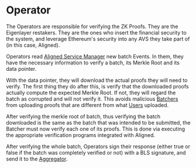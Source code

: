 # Operator

The Operators are responsible for verifying the ZK Proofs. They are the Eigenlayer restakers. They are the ones who insert the financial security to the system, and leverage Ethereum's security into any AVS they take part of (in this case, Aligned).

Operators read [Aligned Service Manager](./3_service_manager_contract.md) new batch Events. In them, they have the necessary information to verify a batch, its Merkle Root and its data pointer. 

With the data pointer, they will download the actual proofs they will need to verify. The first thing they do after this, is verify that the downloaded proofs actually compute the expected Merkle Root. If not, they will regard the batch as corrupted and will not verify it. This avoids malicious [Batchers](./1_batcher.md) from uploading proofs that are different from what [Users](0_user.md) uploaded.

After verifying the merkle root of batch, thus verifying the batch downloaded is the same as the batch that was intended to be submitted, the Batcher must now verify each one of its proofs. This is done via executing the appropriate verification programs integrated with Aligned.

After verifying the whole batch, Operators sign their response (either true or false if the batch was completely verified or not) with a BLS signature, and send it to the [Aggregator](./5_aggregator.md).
